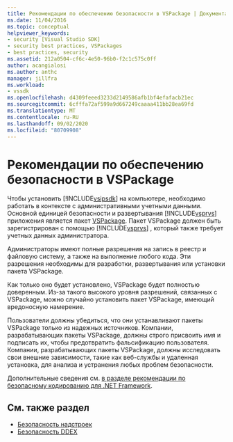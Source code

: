 ```yaml
---
title: Рекомендации по обеспечению безопасности в VSPackage | Документация Майкрософт
ms.date: 11/04/2016
ms.topic: conceptual
helpviewer_keywords:
- security [Visual Studio SDK]
- security best practices, VSPackages
- best practices, security
ms.assetid: 212a0504-cf6c-4e50-96b0-f2c1c575c0ff
author: acangialosi
ms.author: anthc
manager: jillfra
ms.workload:
- vssdk
ms.openlocfilehash: d4309feeed3233d2149586afb1bf4efafacb21ec
ms.sourcegitcommit: 6cfffa72af599a9d667249caaaa411bb28ea69fd
ms.translationtype: MT
ms.contentlocale: ru-RU
ms.lasthandoff: 09/02/2020
ms.locfileid: "80709908"
---
```

# <a name="best-practices-for-security-in-vspackages"></a>Рекомендации по обеспечению безопасности в VSPackage
Чтобы установить [!INCLUDE[vsipsdk](../../extensibility/includes/vsipsdk_md.md)] на компьютере, необходимо работать в контексте с административными учетными данными. Основной единицей безопасности и развертывания [!INCLUDE[vsprvs](../../code-quality/includes/vsprvs_md.md)] приложения является пакет [VSPackage](../../extensibility/internals/vspackages.md). Пакет VSPackage должен быть зарегистрирован с помощью [!INCLUDE[vsprvs](../../code-quality/includes/vsprvs_md.md)] , который также требует учетных данных администратора.

 Администраторы имеют полные разрешения на запись в реестр и файловую систему, а также на выполнение любого кода. Эти разрешения необходимы для разработки, развертывания или установки пакета VSPackage.

 Как только оно будет установлено, VSPackage будет полностью доверенным. Из-за такого высокого уровня разрешений, связанных с VSPackage, можно случайно установить пакет VSPackage, имеющий вредоносную намерение.

 Пользователи должны убедиться, что они устанавливают пакеты VSPackage только из надежных источников. Компании, разрабатывающих пакеты VSPackage, должны строго присвоить имя и подписать их, чтобы предотвратить фальсификацию пользователя. Компании, разрабатывающих пакеты VSPackage, должны исследовать свои внешние зависимости, такие как веб-службы и удаленная установка, для анализа и устранения любых проблем безопасности.

 Дополнительные сведения см. [в разделе рекомендации по безопасному кодированию для .NET Framework](/previous-versions/visualstudio/visual-studio-2008/d55zzx87(v=vs.90)).

## <a name="see-also"></a>См. также раздел
- [Безопасность надстроек](https://msdn.microsoft.com/Library/44a5c651-6246-4310-b371-65378917c799)
- [Безопасность DDEX](https://msdn.microsoft.com/library/44a52a70-5c98-450e-993d-4a3b32f69ba8)
